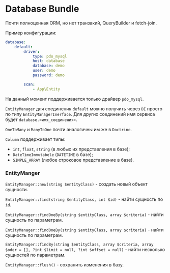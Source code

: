 # Database Bundle

Почти полноценная ORM, но нет транзакий, QueryBuilder и fetch-join.

Пример конфигурации:
```yaml
database:
    default:
        driver:
            type: pdo_mysql
            host: database
            database: demo
            user: demo
            password: demo

        scan:
            - App\Entity
```

На данный момент поддерживается только драйвер `pdo_mysql`.

`EntityManager` для соединения `default` можно получить через `DI` просто по типу `EntityManagerInerface`.
Для других соединений имя сервиса будет `database.<имя_соединения>`.

`OneToMany` и `ManyToOne` почти аналогичны им же в `Doctrine`.

`Column` поддерживает типы:
* `int`, `float`, `string` (в любых их представления в базе);
* `DateTimeImmutabele` (`DATETIME` в базе);
* `SIMPLE_ARRAY` (любое строковое представление в базе).

### EntityManger

`EntityManager::new(string $entityClass)` - создать новый объект сущности.

`EntityManager::find(string $entityClass, int $id)` - найти сущность по `id`.

`EntityManager::findOneBy(string $entityClass, array $criteria)` - найти сущность по параметрам.

`EntityManager::findOneBy(string $entityClass, array $criteria)` - найти сущность по параметрам.

`EntityManager::findBy(string $entityClass, array $criteria, array $oder = [], ?int $limit = null, ?int $offset = null)` - найти несколько сущностей по параметрам.

`EntityManager::flush()` - сохранить изменения в базу.
